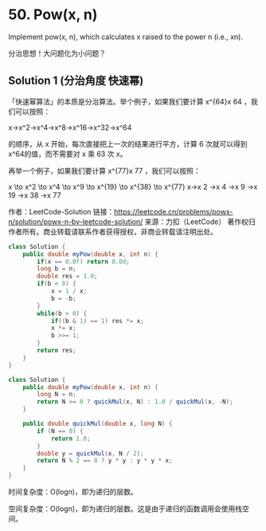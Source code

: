 # 50. Pow(x, n)

Implement pow(x, n), which calculates x raised to the power n (i.e., xn).

分治思想！大问题化为小问题？

## Solution 1 (分治角度 快速幂)
「快速幂算法」的本质是分治算法。举个例子，如果我们要计算 x^{64}x 
64
 ，我们可以按照：

x→x^2→x^4→x^8→x^16→x^32→x^64
 

的顺序，从 x 开始，每次直接把上一次的结果进行平方，计算 6 次就可以得到 x^64的值，而不需要对 x 乘 63 次 x。

再举一个例子，如果我们要计算 x^{77}x 
77
 ，我们可以按照：

x \to x^2 \to x^4 \to x^9 \to x^{19} \to x^{38} \to x^{77}
x→x 
2
 →x 
4
 →x 
9
 →x 
19
 →x 
38
 →x 
77

作者：LeetCode-Solution
链接：https://leetcode.cn/problems/powx-n/solution/powx-n-by-leetcode-solution/
来源：力扣（LeetCode）
著作权归作者所有。商业转载请联系作者获得授权，非商业转载请注明出处。
```java
class Solution {
    public double myPow(double x, int n) {
        if(x == 0.0f) return 0.0d;
        long b = n;
        double res = 1.0;
        if(b < 0) {
            x = 1 / x;
            b = -b;
        }
        while(b > 0) {
            if((b & 1) == 1) res *= x;
            x *= x;
            b >>= 1;
        }
        return res;
    }
}


```

```java
class Solution {
    public double myPow(double x, int n) {
        long N = n;
        return N >= 0 ? quickMul(x, N) : 1.0 / quickMul(x, -N);
    }

    public double quickMul(double x, long N) {
        if (N == 0) {
            return 1.0;
        }
        double y = quickMul(x, N / 2);
        return N % 2 == 0 ? y * y : y * y * x;
    }
}

```
时间复杂度：O(logn)，即为递归的层数。

空间复杂度：O(logn)，即为递归的层数。这是由于递归的函数调用会使用栈空间。
